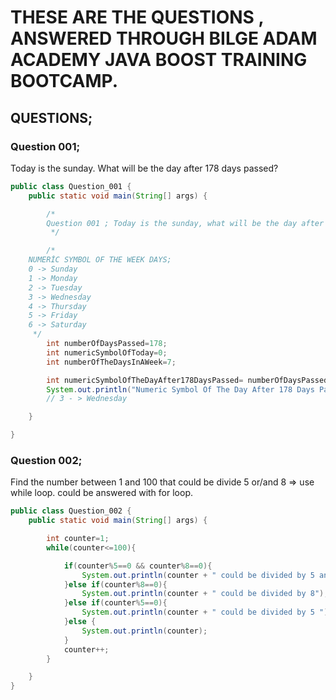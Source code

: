 
# THESE ARE THE QUESTIONS , ANSWERED THROUGH BILGE ADAM ACADEMY JAVA BOOST TRAINING BOOTCAMP.



## QUESTIONS;

### Question 001;
Today is the sunday. What will be the day after 178 days passed?

```java \n
public class Question_001 {
    public static void main(String[] args) {

        /*
        Question 001 ; Today is the sunday, what will be the day after 178 days passed
         */

        /*
    NUMERİC SYMBOL OF THE WEEK DAYS;
    0 -> Sunday
    1 -> Monday
    2 -> Tuesday
    3 -> Wednesday
    4 -> Thursday
    5 -> Friday
    6 -> Saturday
     */
        int numberOfDaysPassed=178;
        int numericSymbolOfToday=0;
        int numberOfTheDaysInAWeek=7;

        int numericSymbolOfTheDayAfter178DaysPassed= numberOfDaysPassed % numberOfTheDaysInAWeek;
        System.out.println("Numeric Symbol Of The Day After 178 Days Passed: ="+numericSymbolOfTheDayAfter178DaysPassed);
        // 3 - > Wednesday

    }

}
```
### Question 002;
Find the number between 1 and 100 that could be divide 5 or/and 8 => use while loop. could be answered with for loop.

```java \n
public class Question_002 {
    public static void main(String[] args) {

        int counter=1;
        while(counter<=100){

            if(counter%5==0 && counter%8==0){
                System.out.println(counter + " could be divided by 5 and 8");
            }else if(counter%8==0){
                System.out.println(counter + " could be divided by 8");
            }else if(counter%5==0){
                System.out.println(counter + " could be divided by 5 ");
            }else {
                System.out.println(counter);
            }
            counter++;
        }

    }
}

```
